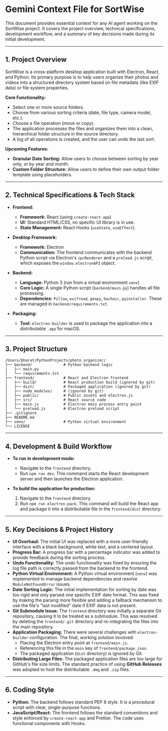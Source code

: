 # Gemini Context File for SortWise

This document provides essential context for any AI agent working on the SortWise project. It covers the project overview, technical specifications, development workflow, and a summary of key decisions made during its initial development.

---

## 1. Project Overview

SortWise is a cross-platform desktop application built with Electron, React, and Python. Its primary purpose is to help users organize their photos and videos into a structured directory system based on file metadata (like EXIF data) or file system properties.

**Core Functionality:**
- Select one or more source folders.
- Choose from various sorting criteria (date, file type, camera model, etc.).
- Choose a file operation (move or copy).
- The application processes the files and organizes them into a clean, hierarchical folder structure in the source directory.
- A log of all operations is created, and the user can undo the last sort.

**Upcoming Features:**
- **Granular Date Sorting:** Allow users to choose between sorting by year only, or by year and month.
- **Custom Folder Structure:** Allow users to define their own output folder template using placeholders.

---

## 2. Technical Specifications & Tech Stack

- **Frontend:**
  - **Framework:** React (using `create-react-app`)
  - **UI:** Standard HTML/CSS, no specific UI library is in use.
  - **State Management:** React Hooks (`useState`, `useEffect`).

- **Desktop Framework:**
  - **Framework:** Electron
  - **Communication:** The frontend communicates with the backend Python script via Electron's `ipcRenderer` and a `preload.js` script, which exposes the `window.electronAPI` object.

- **Backend:**
  - **Language:** Python 3 (run from a virtual environment `venv`)
  - **Core Logic:** A single Python script (`backend/main.py`) handles all file processing.
  - **Dependencies:** `Pillow`, `exifread`, `geopy`, `hachoir`, `pyinstaller`. These are managed in `backend/requirements.txt`.

- **Packaging:**
  - **Tool:** `electron-builder` is used to package the application into a distributable `.app` for macOS.

---

## 3. Project Structure

```
/Users/bharat/PythonProjects/photo_organizer/
├── backend/              # Python backend logic
│   ├── main.py
│   └── requirements.txt
├── frontend/             # React and Electron frontend
│   ├── build/            # React production build (ignored by git)
│   ├── dist/             # Packaged application (ignored by git)
│   ├── node_modules/     # (ignored by git)
│   ├── public/           # Public assets and electron.js
│   ├── src/              # React source code
│   ├── main.js           # Electron main process entry point
│   └── preload.js        # Electron preload script
├── .gitignore
├── README.md
├── venv/                 # Python virtual environment
└── LICENSE
```

---

## 4. Development & Build Workflow

- **To run in development mode:**
  - Navigate to the `frontend` directory.
  - Run `npm run dev`. This command starts the React development server and then launches the Electron application.

- **To build the application for production:**
  1. Navigate to the `frontend` directory.
  2. Run `npm run electron-pack`. This command will build the React app and package it into a distributable file in the `frontend/dist` directory.

---

## 5. Key Decisions & Project History

- **UI Overhaul:** The initial UI was replaced with a more user-friendly interface with a black background, white text, and a centered layout.
- **Progress Bar:** A progress bar with a percentage indicator was added to provide feedback during the sorting process.
- **Undo Functionality:** The undo functionality was fixed by ensuring the log file path is correctly passed from the backend to the frontend.
- **Python Virtual Environment:** A Python virtual environment (`venv`) was implemented to manage backend dependencies and resolve `ModuleNotFoundError` issues.
- **Date Sorting Logic:** The initial implementation for sorting by date was too rigid and only parsed one specific EXIF date format. This was fixed by making the parsing more flexible and adding a fallback mechanism to use the file's "last modified" date if EXIF data is not present.
- **Git Submodule Issue:** The `frontend` directory was initially a separate Git repository, causing it to be treated as a submodule. This was resolved by deleting the `frontend/.git` directory and re-integrating the files into the main repository.
- **Application Packaging:** There were several challenges with `electron-builder` configuration. The final, working solution involved:
  - Placing the Electron entry point at `frontend/main.js`.
  - Referencing this file in the `main` key of `frontend/package.json`.
  - The packaged application (`dist` directory) is ignored by Git.
- **Distributing Large Files:** The packaged application files are too large for GitHub's file size limits. The standard practice of using **GitHub Releases** was adopted to host the distributable `.dmg` and `.zip` files.

---

## 6. Coding Style

- **Python:** The backend follows standard PEP 8 style. It is a procedural script with clear, single-purpose functions.
- **JavaScript/React:** The frontend follows the standard conventions and style enforced by `create-react-app` and Prettier. The code uses functional components with Hooks.